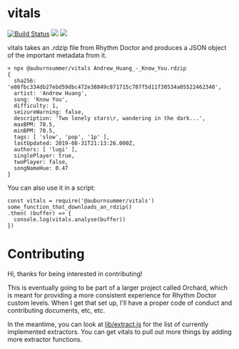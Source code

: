 # vitals


[![Build Status](https://cloud.drone.io/api/badges/auburnsummer/vitals/status.svg)](https://cloud.drone.io/auburnsummer/vitals) [![](https://img.shields.io/github/license/auburnsummer/vitals?color=e597d5)](LICENCE) [![](https://img.shields.io/npm/v/@auburnsummer/vitals)](https://www.npmjs.com/package/@auburnsummer/vitals)

vitals takes an .rdzip file from Rhythm Doctor and produces a JSON object
of the important metadata from it.

```
> npx @auburnsummer/vitals Andrew_Huang_-_Know_You.rdzip
{
  sha256: 'e86fbc334db27ebd59dbc472e38849c871715c787f5d11f30534a05522462340',
  artist: 'Andrew Huang',
  song: 'Know You',
  difficulty: 1,
  seizureWarning: false,
  description: 'Two lonely stars\r, wandering in the dark...',
  maxBPM: 78.5,
  minBPM: 78.5,
  tags: [ 'slow', 'pop', '1p' ],
  lastUpdated: 2019-08-31T21:13:26.000Z,
  authors: [ 'lugi' ],
  singlePlayer: true,
  twoPlayer: false,
  songNameHue: 0.47
}
```

You can also use it in a script:

```
const vitals = require('@auburnsummer/vitals')
some_function_that_downloads_an_rdzip()
.then( (buffer) => {
  console.log(vitals.analyse(buffer))
})
```

# Contributing

Hi, thanks for being interested in contributing!

This is eventually going to be part of a larger project called Orchard, which is meant for
providing a more consistent experience for Rhythm Doctor custom levels. When I get that set up,
I'll have a proper code of conduct and contributing documents, etc, etc.

In the meantime, you can look at [lib/extract.js](lib/extract.js) for the list of currently implemented extractors.
You can get vitals to pull out more things by adding more extractor functions.